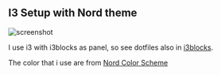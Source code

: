 ## I3 Setup with Nord theme
![screenshot](https://res.cloudinary.com/dn3cdvdix/image/upload/v1607936101/screenshot_nwpvkb.png)

I use i3 with i3blocks as panel, so see dotfiles also in [i3blocks](https://github.com/Alededorigo/dotfiles/tree/main/.config/i3blocks).

The color that i use are from [Nord Color Scheme](https://nordtheme.com)